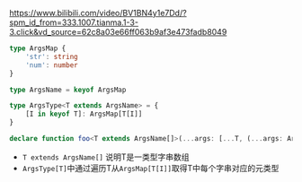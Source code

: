 https://www.bilibili.com/video/BV1BN4y1e7Dd/?spm_id_from=333.1007.tianma.1-3-3.click&vd_source=62c8a03e66ff063b9af3e473fadb8049

```ts
type ArgsMap {
	'str': string
	'num': number
}

type ArgsName = keyof ArgsMap

type ArgsType<T extends ArgsName> = {
	[I in keyof T]: ArgsMap[T[I]]
}

declare function foo<T extends ArgsName[]>(...args: [...T, (...args: ArgsType[T]) => any]):void
```

- `T extends ArgsName[]` 说明T是一类型字串数组 
- `ArgsType[T]`中通过遍历T从`ArgsMap[T[I]]`取得T中每个字串对应的元类型
